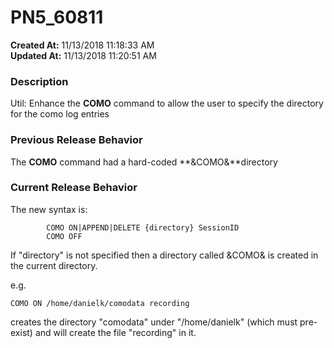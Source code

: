 # PN5_60811

**Created At:** 11/13/2018 11:18:33 AM  
**Updated At:** 11/13/2018 11:20:51 AM  


### Description

Util: Enhance the **COMO** command to allow the user to specify the directory for the como log entries

### Previous Release Behavior

The **COMO** command had a hard-coded **&COMO&**directory

### Current Release Behavior

The new syntax is:

```
        COMO ON|APPEND|DELETE {directory} SessionID
        COMO OFF
```

If "directory" is not specified then a directory called &COMO& is created in the current directory.

e.g.

```
COMO ON /home/danielk/comodata recording
```

creates the directory "comodata" under "/home/danielk" (which must pre-exist) and will create the file "recording" in it.

